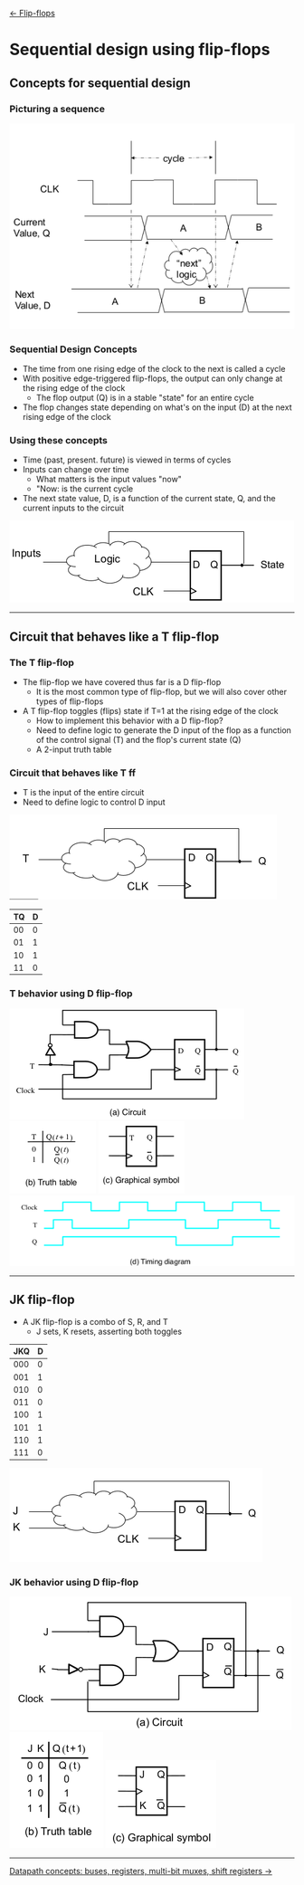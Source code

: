 [\<- Flip-flops](13.md)

# Sequential design using flip-flops

## Concepts for sequential design

### Picturing a sequence

![diagram](14.1.png)

### Sequential Design Concepts

- The time from one rising edge of the clock to the next is called a cycle
- With positive edge-triggered flip-flops, the output can only change at the rising edge of the clock
	- The flop output (Q) is in a stable "state" for an entire cycle
- The flop changes state depending on what's on the input (D) at the next rising edge of the clock

### Using these concepts

- Time (past, present. future) is viewed in terms of cycles
- Inputs can change over time
	- What matters is the input values "now"
	- "Now: is the current cycle
- The next state value, D, is a function of the current state, Q, and the current inputs to the circuit

![diagram](14.2.png)

---

## Circuit that behaves like a T flip-flop

### The T flip-flop

- The flip-flop we have covered thus far is a D flip-flop
	- It is the most common type of flip-flop, but we will also cover other types of flip-flops
- A T flip-flop toggles (flips) state if T=1 at the rising edge of the clock
	- How to implement this behavior with a D flip-flop?
	- Need to define logic to generate the D input of the flop as a function of the control signal (T) and the flop's current state (Q)
	- A 2-input truth table

### Circuit that behaves like T ff

- T is the input of the entire circuit
- Need to define logic to control D input

![diagram](14.3.png)

|TQ|D|
|--|-|
|00|0|
|01|1|
|10|1|
|11|0|

### T behavior using D flip-flop

![circuit](14.4.png)
![truth table](14.5.png)
![graphical symbol](14.6.png)
![timing diagram](14.7.png)

---

## JK flip-flop

- A JK flip-flop is a combo of S, R, and T
	- J sets, K resets, asserting both toggles

|JKQ|D|
|---|-|
|000|0|
|001|1|
|010|0|
|011|0|
|100|1|
|101|1|
|110|1|
|111|0|

![diagram](14.8.png)

### JK behavior using D flip-flop

![circuit](14.9.png)
![truth table](14.10.png)
![graphical symbol](14.11.png)

---

[Datapath concepts: buses, registers, multi-bit muxes, shift registers ->](15.md)
